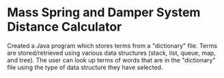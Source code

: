 # Mass Spring and Damper System Distance Calculator

Created a Java program which stores terms from a "dictionary" file. Terms are stored/retrieved using various data structures (stack, list, queue, map, and tree). The user can look up terms of words that are in the "dictionary" file using the type of data structure they have selected. 
